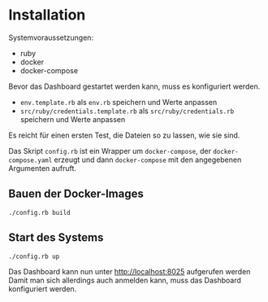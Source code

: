 # Installation

Systemvoraussetzungen: 

- ruby
- docker
- docker-compose

Bevor das Dashboard gestartet werden kann, muss es konfiguriert werden.

* `env.template.rb` als `env.rb` speichern und Werte anpassen
* `src/ruby/credentials.template.rb` als `src/ruby/credentials.rb` speichern und Werte anpassen

Es reicht für einen ersten Test, die Dateien so zu lassen, wie sie sind.

Das Skript `config.rb` ist ein Wrapper um `docker-compose`, der `docker-compose.yaml` erzeugt und dann `docker-compose` mit den angegebenen Argumenten aufruft.

## Bauen der Docker-Images

    ./config.rb build
    
## Start des Systems

    ./config.rb up
    
Das Dashboard kann nun unter [http://localhost:8025](http://localhost:8025) aufgerufen werden Damit man sich allerdings auch anmelden kann, muss das Dashboard konfiguriert werden.

